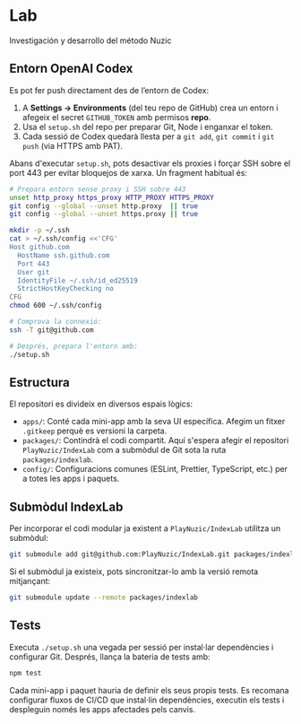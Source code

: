 # Lab
Investigación y desarrollo del método Nuzic
## Entorn OpenAI Codex

Es pot fer push directament des de l’entorn de Codex:

1. A **Settings → Environments** (del teu repo de GitHub) crea un entorn i
   afegeix el secret `GITHUB_TOKEN` amb permisos **repo**.
2. Usa el `setup.sh` del repo per preparar Git, Node i enganxar el token.
3. Cada sessió de Codex quedarà llesta per a `git add`, `git commit` i
   `git push` (via HTTPS amb PAT).

Abans d'executar `setup.sh`, pots desactivar els proxies i forçar SSH sobre el
port 443 per evitar bloquejos de xarxa. Un fragment habitual és:

```bash
# Prepara entorn sense proxy i SSH sobre 443
unset http_proxy https_proxy HTTP_PROXY HTTPS_PROXY
git config --global --unset http.proxy  || true
git config --global --unset https.proxy || true

mkdir -p ~/.ssh
cat > ~/.ssh/config <<'CFG'
Host github.com
  HostName ssh.github.com
  Port 443
  User git
  IdentityFile ~/.ssh/id_ed25519
  StrictHostKeyChecking no
CFG
chmod 600 ~/.ssh/config

# Comprova la connexió:
ssh -T git@github.com

# Després, prepara l'entorn amb:
./setup.sh
```

## Estructura

El repositori es divideix en diversos espais lògics:

- `apps/`: Conté cada mini-app amb la seva UI específica. Afegim un fitxer
  `.gitkeep` perquè es versioni la carpeta.
- `packages/`: Contindrà el codi compartit. Aquí s'espera afegir el repositori
  `PlayNuzic/IndexLab` com a submòdul de Git sota la ruta
  `packages/indexlab`.
- `config/`: Configuracions comunes (ESLint, Prettier, TypeScript, etc.) per a
  totes les apps i paquets.

## Submòdul IndexLab

Per incorporar el codi modular ja existent a `PlayNuzic/IndexLab` utilitza un
submòdul:

```bash
git submodule add git@github.com:PlayNuzic/IndexLab.git packages/indexlab
```

Si el submòdul ja existeix, pots sincronitzar-lo amb la versió remota mitjançant:

```bash
git submodule update --remote packages/indexlab
```

## Tests

Executa `./setup.sh` una vegada per sessió per instal·lar dependències i
configurar Git. Després, llança la bateria de tests amb:

```bash
npm test
```

Cada mini-app i paquet hauria de definir els seus propis tests. Es recomana
configurar fluxos de CI/CD que instal·lin dependències, executin els tests i
despleguin només les apps afectades pels canvis.
